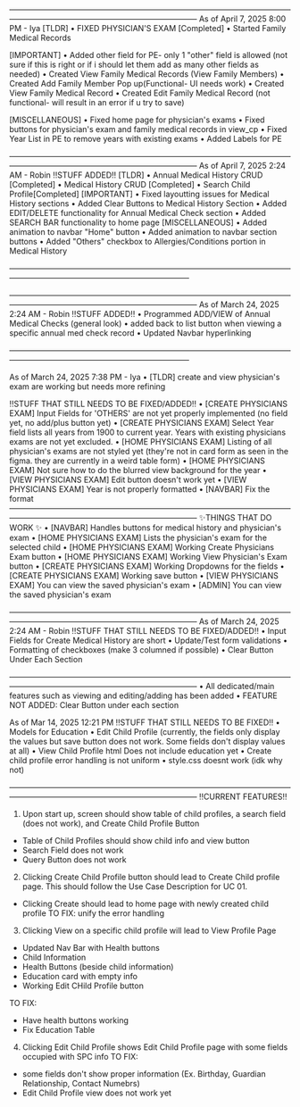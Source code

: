 ————————————————————————————————————————————————————————————
As of April 7, 2025 8:00 PM - Iya
[TLDR]
• FIXED PHYSICIAN'S EXAM [Completed]
• Started Family Medical Records

[IMPORTANT]
• Added other field for PE- only 1 "other" field is allowed (not sure if this is right or if i should let them add as many other fields as needed)
• Created View Family Medical Records (View Family Members)
• Created Add Family Member Pop up(Functional- UI needs work) 
• Created View Family Medical Record
• Created Edit Family Medical Record (not functional- will result in an error if u try to save)


[MISCELLANEOUS]
• Fixed home page for physician's exams
• Fixed buttons for physician's exam and family medical records in view_cp
• Fixed Year List in PE to remove years with existing exams
• Added Labels for PE

————————————————————————————————————————————————————————————
As of April 7, 2025 2:24 AM - Robin
‼️STUFF ADDED‼️
[TLDR]
• Annual Medical History CRUD [Completed]
• Medical History CRUD [Completed]
• Search Child Profile[Completed]
[IMPORTANT]
• Fixed layoutting issues for Medical History sections 
• Added Clear Buttons to Medical History Section
• Added EDIT/DELETE functionality for Annual Medical Check section 
• Added SEARCH BAR functionality to home page
[MISCELLANEOUS]
• Added animation to navbar "Home" button
• Added animation to navbar section buttons
• Added "Others" checkbox to Allergies/Conditions portion in Medical History

———————————————————————————————————————————————————————————

————————————————————————————————————————————————————————————
As of March 24, 2025 2:24 AM - Robin
‼️STUFF ADDED‼️
• Programmed ADD/VIEW of Annual Medical Checks (general look)
• added back to list button when viewing a specific annual med check record
• Updated Navbar hyperlinking

———————————————————————————————————————————————————————————


As of March 24, 2025 7:38 PM - Iya
• [TLDR] create and view physician's exam are working but needs more refining

‼️STUFF THAT STILL NEEDS TO BE FIXED/ADDED‼️
• [CREATE PHYSICIANS EXAM] Input Fields for 'OTHERS' are not yet properly implemented (no field yet, no add/plus button yet)
• [CREATE PHYSICIANS EXAM] Select Year field lists all years from 1900 to current year. Years with existing physicians exams are not yet excluded.
• [HOME PHYSICIANS EXAM] Listing of all physician's exams are not styled yet (they're not in card form as seen in the figma. they are currently in a weird table form)
• [HOME PHYSICIANS EXAM] Not sure how to do the blurred view background for the year
• [VIEW PHYSICIANS EXAM] Edit button doesn't work yet
• [VIEW PHYSICIANS EXAM] Year is not properly formatted
• [NAVBAR] Fix the format
————————————————————————————————————————————————————————————
✨THINGS THAT DO WORK ✨
• [NAVBAR] Handles buttons for medical history and physician's exam
• [HOME PHYSICIANS EXAM] Lists the physician's exam for the selected child
• [HOME PHYSICIANS EXAM] Working Create Physicians Exam button
• [HOME PHYSICIANS EXAM] Working View Physician's Exam button
• [CREATE PHYSICIANS EXAM] Working Dropdowns for the fields
• [CREATE PHYSICIANS EXAM] Working save button
• [VIEW PHYSICIANS EXAM] You can view the saved physician's exam
• [ADMIN] You can view the saved physician's exam


————————————————————————————————————————————————————————————
As of March 24, 2025 2:24 AM - Robin
‼️STUFF THAT STILL NEEDS TO BE FIXED/ADDED‼️
• Input Fields for Create Medical History are short
• Update/Test form validations
• Formatting of checkboxes (make 3 columned if possible)
• Clear Button Under Each Section

————————————————————————————————————————————————————————————
• All dedicated/main features such as viewing and editing/adding has been added
• FEATURE NOT ADDED: Clear Button under each section




As of Mar 14, 2025  12:21 PM
‼️STUFF THAT STILL NEEDS TO BE FIXED‼️
• Models for Education
• Edit Child Profile (currently, the fields only display the values but save button does not work. Some fields don't display values at all)
• View Child Profile html Does not include education yet
• Create child profile error handling is not uniform 
• style.css doesnt work (idk why not)

————————————————————————————————————————————————————————————
‼️CURRENT FEATURES‼️
1) Upon start up, screen should show table of child profiles, a search field (does not work), and Create Child Profile Button
- Table of Child Profiles should show child info and view button
- Search Field does not work
- Query Button does not work

2) Clicking Create Child Profile button should lead to Create Child profile page. This should follow the Use Case Description for UC 01.
- Clicking Create should lead to home page with newly created child profile
TO FIX: unify the error handling 

3) Clicking View on a specific child profile will lead to View Profile Page
- Updated Nav Bar with Health buttons
- Child Information
- Health Buttons (beside child information)
- Education card with empty info
- Working Edit CHild Profile button

TO FIX: 
- Have health buttons working
- Fix Education Table

4) Clicking Edit Child Profile shows Edit Child Profile page with some fields occupied with SPC info 
TO FIX:
- some fields don't show proper information (Ex. Birthday, Guardian Relationship, Contact Numebrs)
- Edit Child Profile view does not work yet
